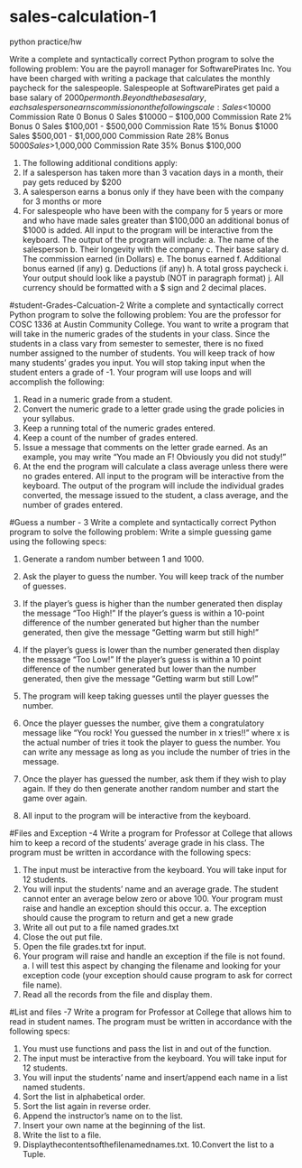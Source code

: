 # sales-calculation-1
python practice/hw

Write a complete and syntactically correct Python program to solve the following problem: You are the payroll manager for SoftwarePirates Inc. You have been charged with writing a package that calculates the monthly paycheck for the salespeople. Salespeople at SoftwarePirates get paid a base salary of $2000 per month. Beyond the base salary, each salesperson earns commission on the following scale:
Sales  <$10000 Commission Rate 0 Bonus 0
Sales  $10000 – $100,000 Commission Rate 2% Bonus 0
Sales  $100,001 - $500,000 Commission Rate 15% Bonus $1000
Sales  $500,001 - $1,000,000 Commission Rate 28% Bonus $5000
Sales  >$1,000,000 Commission Rate 35% Bonus $100,000

1. The following additional conditions apply:
2. If a salesperson has taken more than 3 vacation days in a month, their pay gets reduced
by $200
3. A salesperson earns a bonus only if they have been with the company for 3 months or
more
4. For salespeople who have been with the company for 5 years or more and who have
made sales greater than $100,000 an additional bonus of $1000 is added.
All input to the program will be interactive from the keyboard. The output of the program will include:
a. The name of the salesperson
b. Their longevity with the company
c. Their base salary
d. The commission earned (in Dollars)
e. The bonus earned
f. Additional bonus earned (if any)
g. Deductions (if any)
h. A total gross paycheck
i. Your output should look like a paystub (NOT in paragraph format)
j. All currency should be formatted with a $ sign and 2 decimal places.

#student-Grades-Calcuation-2
Write a complete and syntactically correct Python program to solve the following problem:
You are the professor for COSC 1336 at Austin Community College. You want to write a program that will take in the numeric grades of the students in your class. Since the students in a class vary from semester to semester, there is no fixed number assigned to the number of students. You will keep track of how many students’ grades you input. You will stop taking input when the student enters a grade of -1.
Your program will use loops and will accomplish the following:
1. Read in a numeric grade from a student.
2. Convert the numeric grade to a letter grade using the grade policies in your syllabus.
3. Keep a running total of the numeric grades entered.
4. Keep a count of the number of grades entered.
5. Issue a message that comments on the letter grade earned. As an example, you may
write “You made an F! Obviously you did not study!”
6. At the end the program will calculate a class average unless there were no grades
entered.
All input to the program will be interactive from the keyboard. The output of the program will include the individual grades converted, the message issued to the student, a class average, and the number of grades entered.

#Guess a number - 3
Write a complete and syntactically correct Python program to solve the following problem: Write a simple guessing game using the following specs:
1. Generate a random number between 1 and 1000.
2. Ask the player to guess the number. You will keep track of the number of guesses.
3. If the player’s guess is higher than the number generated then display the message “Too
High!” If the player’s guess is within a 10-point difference of the number generated but
higher than the number generated, then give the message “Getting warm but still high!”
4. If the player’s guess is lower than the number generated then display the message “Too
Low!” If the player’s guess is within a 10 point difference of the number generated but lower than the number generated, then give the message “Getting warm but still Low!”

5. The program will keep taking guesses until the player guesses the number.
6. Once the player guesses the number, give them a congratulatory message like “You rock!
You guessed the number in x tries!!” where x is the actual number of tries it took the player to guess the number. You can write any message as long as you include the number of tries in the message.
7. Once the player has guessed the number, ask them if they wish to play again. If they do then generate another random number and start the game over again.
8. All input to the program will be interactive from the keyboard.

#Files and Exception -4
Write a program for Professor at College that allows him to keep a record of the students’ average grade in his class. The program must be written in accordance with the following specs:
1. The input must be interactive from the keyboard. You will take input for 12 students.
2. You will input the students’ name and an average grade. The student cannot enter
an average below zero or above 100. Your program must raise and handle an exception should this occur.
a. The exception should cause the program to return and get a new grade
3. Write all out put to a file named grades.txt
4. Close the out put file.
5. Open the file grades.txt for input.
6. Your program will raise and handle an exception if the file is not found.
a. I will test this aspect by changing the filename and looking for your exception code (your exception should cause program to ask for correct file name).
7. Read all the records from the file and display them.



#List and files -7
Write a program for Professor at College that allows him to read in student names. The program must be written in accordance with the following specs:
1. You must use functions and pass the list in and out of the function.
2. The input must be interactive from the keyboard. You will take input for 12 students.
3. You will input the students’ name and insert/append each name in a list named
students.
4. Sort the list in alphabetical order.
5. Sort the list again in reverse order.
6. Append the instructor’s name on to the list.
7. Insert your own name at the beginning of the list.
8. Write the list to a file.
9. Displaythecontentsofthefilenamednames.txt.
10.Convert the list to a Tuple.

